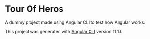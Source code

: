 # Tour Of Heros

A dummy project made using Angular CLI to test how Angular works.

This project was generated with [Angular CLI](https://github.com/angular/angular-cli) version 11.1.1.


